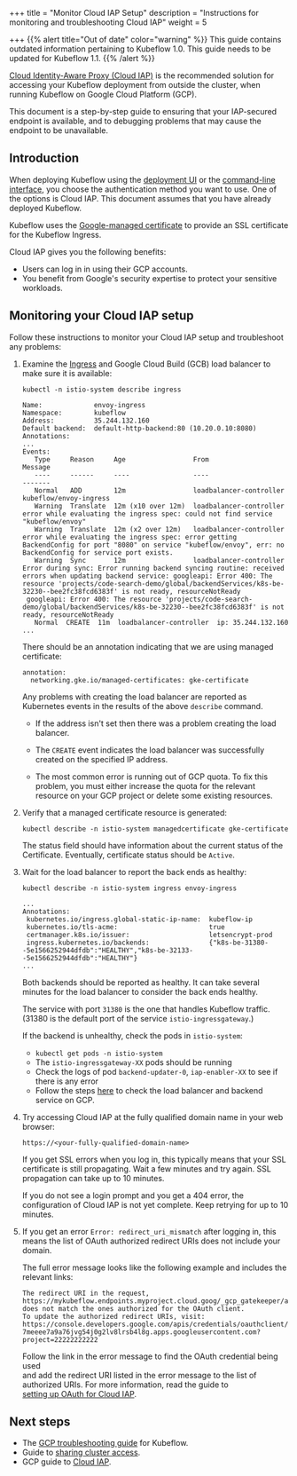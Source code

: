 +++
title = "Monitor Cloud IAP Setup"
description = "Instructions for monitoring and troubleshooting Cloud IAP"
weight = 5
                    
+++
{{% alert title="Out of date" color="warning" %}}
This guide contains outdated information pertaining to Kubeflow 1.0. This guide
needs to be updated for Kubeflow 1.1.
{{% /alert %}}

[Cloud Identity-Aware Proxy (Cloud IAP)](https://cloud.google.com/iap/docs/) is 
the recommended solution for accessing your Kubeflow 
deployment from outside the cluster, when running Kubeflow on Google Cloud
Platform (GCP).

This document is a step-by-step guide to ensuring that your IAP-secured endpoint
is available, and to debugging problems that may cause the endpoint to be
unavailable. 

## Introduction

When deploying Kubeflow using the [deployment UI](/docs/gke/deploy/deploy-ui/) 
or the [command-line interface](/docs/gke/deploy/deploy-cli/),
you choose the authentication method you want to use. One of the options is
Cloud IAP. This document assumes that you have already deployed Kubeflow.

Kubeflow uses the [Google-managed certificate](https://cloud.google.com/kubernetes-engine/docs/how-to/managed-certs)
to provide an SSL certificate for the Kubeflow Ingress.

Cloud IAP gives you the following benefits:

 * Users can log in in using their GCP accounts.
 * You benefit from Google's security expertise to protect your sensitive 
   workloads.

## Monitoring your Cloud IAP setup

Follow these instructions to monitor your Cloud IAP setup and troubleshoot any
problems:

1. Examine the
  [Ingress](https://kubernetes.io/docs/concepts/services-networking/ingress/) 
  and Google Cloud Build (GCB) load balancer to make sure it is available:
  
     ```
     kubectl -n istio-system describe ingress

     Name:             envoy-ingress
     Namespace:        kubeflow
     Address:          35.244.132.160
     Default backend:  default-http-backend:80 (10.20.0.10:8080)
     Annotations:
     ...
     Events:
        Type     Reason     Age                 From                     Message
        ----     ------     ----                ----                     -------
        Normal   ADD        12m                 loadbalancer-controller  kubeflow/envoy-ingress
        Warning  Translate  12m (x10 over 12m)  loadbalancer-controller  error while evaluating the ingress spec: could not find service "kubeflow/envoy"
        Warning  Translate  12m (x2 over 12m)   loadbalancer-controller  error while evaluating the ingress spec: error getting BackendConfig for port "8080" on service "kubeflow/envoy", err: no BackendConfig for service port exists.
        Warning  Sync       12m                 loadbalancer-controller  Error during sync: Error running backend syncing routine: received errors when updating backend service: googleapi: Error 400: The resource 'projects/code-search-demo/global/backendServices/k8s-be-32230--bee2fc38fcd6383f' is not ready, resourceNotReady
      googleapi: Error 400: The resource 'projects/code-search-demo/global/backendServices/k8s-be-32230--bee2fc38fcd6383f' is not ready, resourceNotReady
        Normal  CREATE  11m  loadbalancer-controller  ip: 35.244.132.160
     ...
     ```

    There should be an annotation indicating that we are using managed certificate:

    ```
    annotation:
      networking.gke.io/managed-certificates: gke-certificate
    ```

    Any problems with creating the load balancer are reported as Kubernetes
    events in the results of the above `describe` command.

     * If the address isn't set then there was a problem creating the load 
       balancer.

     * The `CREATE` event indicates the load balancer was successfully 
       created on the specified IP address.

     * The most common error is running out of GCP quota. To fix this problem,
       you must either increase the quota for the relevant resource on your GCP 
       project or delete some existing resources.


1. Verify that a managed certificate resource is generated:
   
     ```
     kubectl describe -n istio-system managedcertificate gke-certificate
     ```

     The status field should have information about the current status of the Certificate.
     Eventually, certificate status should be `Active`.

1. Wait for the load balancer to report the back ends as healthy:

     ```
     kubectl describe -n istio-system ingress envoy-ingress

     ...
     Annotations:
      kubernetes.io/ingress.global-static-ip-name:  kubeflow-ip
      kubernetes.io/tls-acme:                       true
      certmanager.k8s.io/issuer:                    letsencrypt-prod
      ingress.kubernetes.io/backends:               {"k8s-be-31380--5e1566252944dfdb":"HEALTHY","k8s-be-32133--5e1566252944dfdb":"HEALTHY"}
     ...
     ```

    Both backends should be reported as healthy.
    It can take several minutes for the load balancer to consider the back ends 
    healthy.

    The service with port `31380` is the one that handles Kubeflow 
    traffic. (31380 is the default port of the service `istio-ingressgateway`.)

    If the backend is unhealthy, check the pods in `istio-system`:
    * `kubectl get pods -n istio-system`
    * The `istio-ingressgateway-XX` pods should be running
    * Check the logs of pod `backend-updater-0`, `iap-enabler-XX` to see if there is any error
    * Follow the steps [here](https://www.kubeflow.org/docs/gke/troubleshooting-gke/#502-server-error) to check the load balancer and backend service on GCP.


1. Try accessing Cloud IAP at the fully qualified domain name in your web 
  browser:

    ```
    https://<your-fully-qualified-domain-name>     
    ```

    If you get SSL errors when you log in, this typically means that your SSL 
    certificate is still propagating. Wait a few minutes and try again. SSL 
    propagation can take up to 10 minutes.

    If you do not see a login prompt and you get a 404 error, the configuration
    of Cloud IAP is not yet complete. Keep retrying for up to 10 minutes.

1. If you get an error `Error: redirect_uri_mismatch` after logging in, this means the list of OAuth authorized redirect URIs does not include your domain.	

    The full error message looks like the following example and includes the 	
    relevant links:	

    ```	
    The redirect URI in the request, https://mykubeflow.endpoints.myproject.cloud.goog/_gcp_gatekeeper/authenticate, does not match the ones authorized for the OAuth client. 	
    To update the authorized redirect URIs, visit: https://console.developers.google.com/apis/credentials/oauthclient/22222222222-7meeee7a9a76jvg54j0g2lv8lrsb4l8g.apps.googleusercontent.com?project=22222222222	
    ```	

    Follow the link in the error message to find the OAuth credential being used	
    and add the redirect URI listed in the error message to the list of 	
    authorized URIs. For more information, read the guide to 	
    [setting up OAuth for Cloud IAP](/docs/gke/deploy/oauth-setup/).	

## Next steps
* The [GCP troubleshooting guide](/docs/gke/troubleshooting-gke/) for Kubeflow.
* Guide to [sharing cluster access](/docs/components/multi-tenancy/getting-started).
* GCP guide to [Cloud IAP](https://cloud.google.com/iap/docs/).
